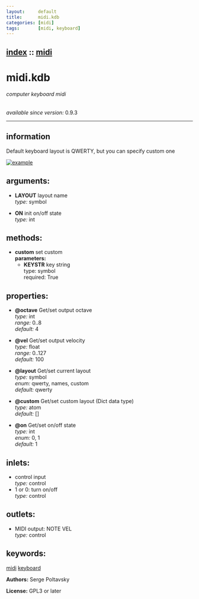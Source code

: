 ```yaml
---
layout:     default
title:      midi.kdb
categories: [midi]
tags:       [midi, keyboard]
---
```

[index](index.html) :: [midi](category_midi.html)
---

# midi.kdb

###### computer keyboard midi

*available since version:* 0.9.3

---


## information
Default keyboard layout is QWERTY, but you can specify custom one


[![example](../examples/img/midi.kdb.jpg)](../examples/pd/midi.kdb.pd)



## arguments:

* **LAYOUT**
layout name<br>
_type:_ symbol<br>

* **ON**
init on/off state<br>
_type:_ int<br>



## methods:

* **custom**
set custom<br>
  __parameters:__
  - **KEYSTR** key string<br>
    type: symbol <br>
    required: True <br>




## properties:

* **@octave** 
Get/set output octave<br>
_type:_ int<br>
_range:_ 0..8<br>
_default:_ 4<br>

* **@vel** 
Get/set output velocity<br>
_type:_ float<br>
_range:_ 0..127<br>
_default:_ 100<br>

* **@layout** 
Get/set current layout<br>
_type:_ symbol<br>
_enum:_ qwerty, names, custom<br>
_default:_ qwerty<br>

* **@custom** 
Get/set custom layout (Dict data type)<br>
_type:_ atom<br>
_default:_ []<br>

* **@on** 
Get/set on/off state<br>
_type:_ int<br>
_enum:_ 0, 1<br>
_default:_ 1<br>



## inlets:

* control input<br>
_type:_ control
* 1 or 0: turn on/off<br>
_type:_ control



## outlets:

* MIDI output: NOTE VEL<br>
_type:_ control



## keywords:

[midi](keywords/midi.html)
[keyboard](keywords/keyboard.html)






**Authors:** Serge Poltavsky




**License:** GPL3 or later





